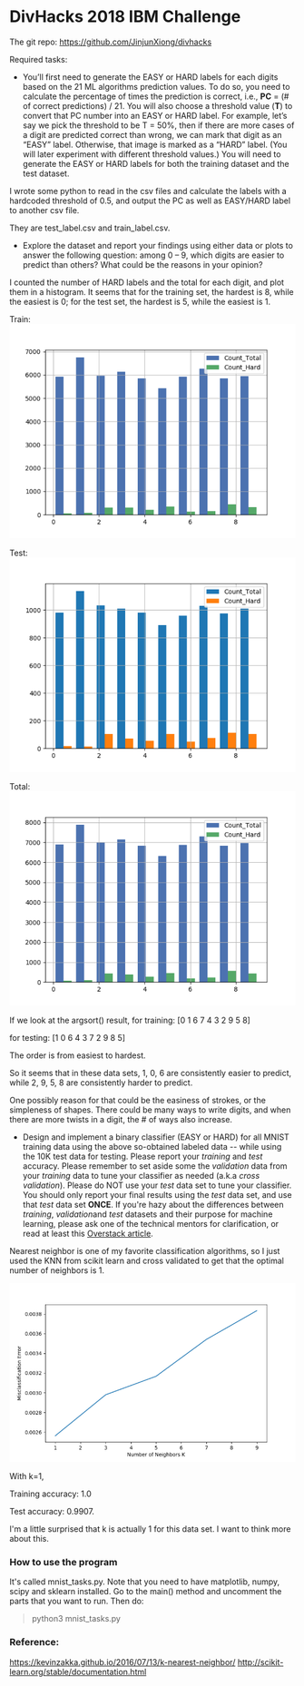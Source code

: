 # DivHacks 2018 IBM Challenge

The git repo: https://github.com/JinjunXiong/divhacks

Required tasks: 

- You’ll first need to generate the EASY or HARD labels for each digits based on the 21 ML algorithms prediction values. To do so, you need to calculate the percentage of times the prediction is correct, i.e., **PC** = (# of correct predictions) / 21. You will also choose a threshold value (**T**) to convert that PC number into an EASY or HARD label. For example, let’s say we pick the threshold to be T = 50%, then if there are more cases of a digit are predicted correct than wrong, we can mark that digit as an “EASY” label. Otherwise, that image is marked as a “HARD” label. (You will later experiment with different threshold values.) You will need to generate the EASY or HARD labels for both the training dataset and the test dataset.

I wrote some python to read in the csv files and calculate the labels with a hardcoded threshold of 0.5, and output the PC as well as EASY/HARD label to another csv file. 

They are test_label.csv and train_label.csv. 

- Explore the dataset and report your findings using either data or plots to answer the following question: among 0 – 9, which digits are easier to predict than others? What could be the reasons in your opinion?

I counted the number of HARD labels and the total for each digit, and plot them in a histogram. It seems that for the training set, the hardest is 8, while the easiest is 0; for the test set, the hardest is 5, while the easiest is 1. 

Train: ![train_hist](train_hist.png)

Test:![test_hist](test_hist.png)

Total:![total_hist](total_hist.png)

If we look at the argsort() result, for training: [0 1 6 7 4 3 2 9 5 8]

for testing: [1 0 6 4 3 7 2 9 8 5]

The order is from easiest to hardest. 

So it seems that in these data sets, 1, 0, 6 are consistently easier to predict, while 2, 9, 5, 8 are consistently harder to predict. 

One possibly reason for that could be the easiness of strokes, or the simpleness of shapes. There could be many ways to write digits, and when there are more twists in a digit, the # of ways also increase. 

- Design and implement a binary classifier (EASY or HARD) for all MNIST training data using the above so-obtained labeled data -- while using the 10K test data for testing. Please report your *training* and *test* accuracy. Please remember to set aside some the *validation* data from your *training* data to tune your classifier as needed (a.k.a *cross validation*). Please do NOT use your *test* data set to tune your classifier. You should only report your final results using the *test* data set, and use that *test* data set **ONCE**. If you're hazy about the differences between *training*, *validation*and *test* datasets and their purpose for machine learning, please ask one of the technical mentors for clarification, or read at least this [Overstack article](https://stats.stackexchange.com/questions/19048/what-is-the-difference-between-test-set-and-validation-set).

Nearest neighbor is one of my favorite classification algorithms, so I just used the KNN from scikit learn and cross validated to get that the optimal number of neighbors is 1. 

![cross_val](cross_val.png)

With k=1, 

Training accuracy: 1.0

Test accuracy: 0.9907.

I'm a little surprised that k is actually 1 for this data set. I want to think more about this. 

### How to use the program
It's called mnist_tasks.py. Note that you need to have matplotlib, numpy, scipy and sklearn  installed. 
Go to the main() method and uncomment the parts that you want to run. Then do:
>python3 mnist_tasks.py

### Reference:

https://kevinzakka.github.io/2016/07/13/k-nearest-neighbor/
http://scikit-learn.org/stable/documentation.html
